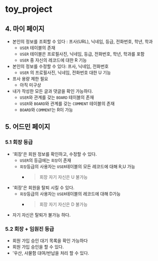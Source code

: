 # toy_project

## 4. 마이 페이지

- 본인의 정보를 조회할 수 있다 : 프사(URL), 닉네임, 등급, 전화번호, 학년, 학과
  - `USER` 테이블의 존재
  - `USER` 테이블은 프로필사진, 닉네임, 등급, 전화번호, 학년, 학과를 포함
  - `USER` 중 자신의 레코드에 대한 R 기능
- 본인의 정보를 수정할 수 있다: 프사, 닉네임, 전화번호
  - `USER` 의 프로필사진, 닉네임, 전화번호 대한 U 기능
- 프사 용량 제한 필요
  - 아직 미구상
- 내가 작성한 모든 글과 댓글을 확인 가능하다.
  - `USER`와 관계를 갖는 `BOARD` 테이블의 존재
  - `USER`와 `BOARD`와 관계를 갖는 `COMMENT` 테이블의 존재
  - `BOARD`와 `COMMENT`는 R이 가능

## 5. 어드민 페이지

### 5.1 회장 등급

- '회장'은 회원 정보를 확인하고, 수정할 수 있다.
  - `USER`의 등급에는 `회장`이 존재
  - `회장`등급의 사용자는 `USER`테이블의 모든 레코드에 대해 R,U 가능
    - > 회장 자기 자신은 U 불가능
- '회장'은 회원을 탈퇴 시킬 수 있다.
  - `회장`등급의 사용자는 `USER`테이블의 레코드에 대해 D가능
    - > 회장 자기 자신은 D 불가능
- 자기 자신은 탈퇴가 불가능 하다.

### 5.2 회장 + 임원진 등급

- 회원 가입 승인 대기 목록을 확인 가능하다
- 회원 가입 승인을 할 수 있다.
- '우산, 사물함 대여/반납을 처리 할 수 있다.
